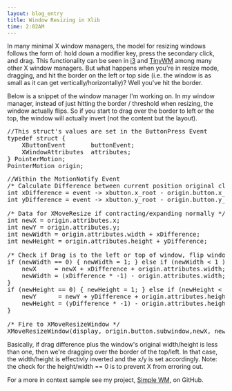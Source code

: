 ```yaml
---
layout: blog_entry 
title: Window Resizing in Xlib
time: 2:02AM
---
```

In many minimal X window managers, the model for resizing windows follows the form of: hold down a modifier key, press the secondary click, and drag. This functionality can be seen in [i3](http://i3wm.org) and [TinyWM](http://incise.org/tinywm.html) among many other X window managers.  But what happens when you're in resize mode, dragging, and hit the border on the left or top side (i.e. the window is as small as it can get vertically/horizontally)? Well you've hit the border. 

Below is a snippet of the window manager I'm working on. In my window manager, instead of just hitting the border / threshold when resizing, the window actually flips. So if you start to drag over the border to left or the top, the window will actually invert (not the content but the layout). 


<pre class="sh_c">
//This struct's values are set in the ButtonPress Event
typedef struct {
	XButtonEvent       buttonEvent;
	XWindowAttributes  attributes;
} PointerMotion;
PointerMotion origin;
</pre>
<pre class="sh_c">
//Within the MotionNotify Event
/* Calculate Difference between current position original click */
int xDifference = event -&gt; xbutton.x_root - origin.button.x_root;
int yDifference = event -&gt; xbutton.y_root - origin.button.y_root;

/* Data for XMoveResize if contracting/expanding normally */
int newX = origin.attributes.x;
int newY = origin.attributes.y;
int newWidth = origin.attributes.width + xDifference;
int newHeight = origin.attributes.height + yDifference;

/* Check if Drag is to the left or top of window, flip window */
if (newWidth == 0) { newWidth = 1; } else if (newWidth &lt; 1 ) {
	newX     = newX + xDifference + origin.attributes.width;
	newWidth = (xDifference * -1) - origin.attributes.width;
}
if (newHeight == 0) { newHeight = 1; } else if (newHeight &lt; 1) {
	newY      = newY + yDifference + origin.attributes.height;
	newHeight = (yDifference * -1) - origin.attributes.height;
}

/* Fire to XMoveResizeWindow */
XMoveResizeWindow(display, origin.button.subwindow,newX, newY, newWidth, newHeight);
</pre>

Basically, if drag difference plus the window's original width/height is less than one, then we're dragging over the border of the top/left. In that case, the width/height is effectivly inverted and the x/y is set accordingly. Note: the check for the height/width == 0 is to prevent X from erroring out.

For a more in context sample see my project, [Simple WM](http://github.com/mil/simple-wm), on GitHub. 

